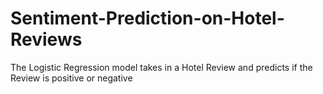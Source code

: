 # Sentiment-Prediction-on-Hotel-Reviews
The Logistic Regression model takes in a Hotel Review and predicts if the Review is positive or negative

